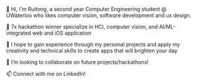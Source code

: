  👋 Hi, I'm Ruitong, a second year Computer Engineering student @ UWaterloo who likes computer vision, software development and ux design.  
 
 🌱 7x hackathon winner specialize in HCI, computer vision, and AI/ML-integrated web and iOS application
 
 📌 I hope to gain experience through my personal projects and apply my creativity and technical skills to create apps that will brighten your day 
 
 💞️ I’m looking to collaborate on future projects/hackathons!
 
 📫 Connect with me on LinkedIn!

<!--
rachruby/rachruby is a ✨ special ✨ repository because its `README.md` (this file) appears on your GitHub profile.
You can click the Preview link to take a look at your changes.

-->

